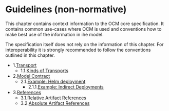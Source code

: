 # Guidelines (non-normative)

This chapter contains context information to the OCM core specification. It contains common use-cases where OCM is used and conventions how to make best use of the information in ihe model.

The specification itself does not rely on the information of this chapter. For interoperability it is strongly recommended to follow the conventions outlined in this chapter.

* 1.[Transport](01-transport.md#transport)
  * 1.1.[Kinds of Transports](01-transport.md#kinds-of-transports)
* 2.[Model Contract](02-contract.md#model-contract)
  * 2.1.[Example: Helm deployment](02-contract.md#example-helm-deployment)
    * 2.1.1.[Example: Indirect Deployments](02-contract.md#example-indirect-deployments)
* 3.[References](03-references.md#references)
  * 3.1.[Relative Artifact References](03-references.md#relative-artifact-references)
  * 3.2.[Absolute Artifact References](03-references.md#absolute-artifact-references)

